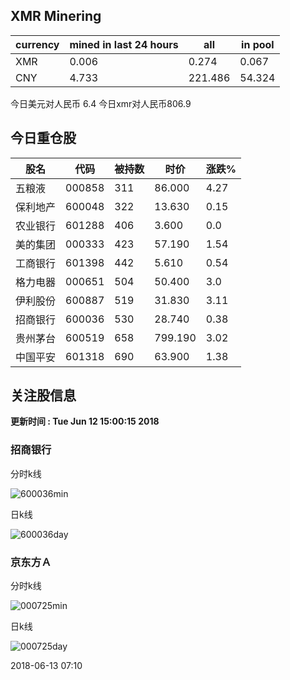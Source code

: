 ## XMR Minering

|currency|mined in last 24 hours|all|in pool|
|---|---|---|---|
|XMR|0.006|0.274|0.067|
|CNY|4.733|221.486|54.324|

今日美元对人民币 6.4	今日xmr对人民币806.9


## 今日重仓股 

|股名|代码|被持数|时价|涨跌%|
|---|---|---|---|---|
|五粮液|000858|311|86.000|4.27|
|保利地产|600048|322|13.630|0.15|
|农业银行|601288|406|3.600|0.0|
|美的集团|000333|423|57.190|1.54|
|工商银行|601398|442|5.610|0.54|
|格力电器|000651|504|50.400|3.0|
|伊利股份|600887|519|31.830|3.11|
|招商银行|600036|530|28.740|0.38|
|贵州茅台|600519|658|799.190|3.02|
|中国平安|601318|690|63.900|1.38|

## 关注股信息
**更新时间 : Tue Jun 12 15:00:15 2018**
### 招商银行 
分时k线

![600036min](http://image.sinajs.cn/newchart/min/n/sh600036.gif)

日k线

![600036day](http://image.sinajs.cn/newchart/daily/n/sh600036.gif)

### 京东方Ａ 
分时k线

![000725min](http://image.sinajs.cn/newchart/min/n/sz000725.gif)

日k线

![000725day](http://image.sinajs.cn/newchart/daily/n/sz000725.gif)

2018-06-13 07:10